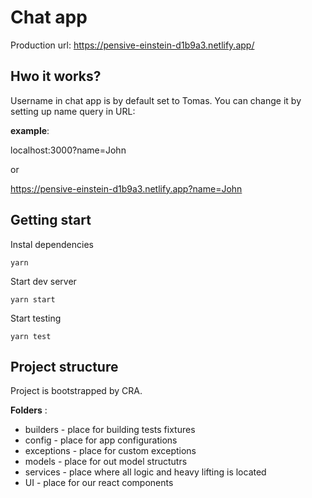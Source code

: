 # Chat app

Production url: https://pensive-einstein-d1b9a3.netlify.app/
## Hwo it works?

Username in chat app is by default set to Tomas. You can change it by
setting up name query in URL:

**example**:

localhost:3000?name=John

or

https://pensive-einstein-d1b9a3.netlify.app?name=John

## Getting start

Instal dependencies

`yarn`

Start dev server

`yarn start`

Start testing

`yarn test`

## Project structure

Project is bootstrapped by CRA. 

**Folders** :
- builders - place for building tests fixtures
- config - place for app configurations
- exceptions - place for custom exceptions
- models - place for out model structutrs
- services - place where all logic and heavy lifting is located
- UI - place for our react components
